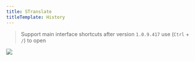 ```yaml
---
title: STranslate
titleTemplate: History
---
```


> Support main interface shortcuts after version `1.0.9.417` use (`Ctrl` + `/`) to open

![](/img/history.gif)